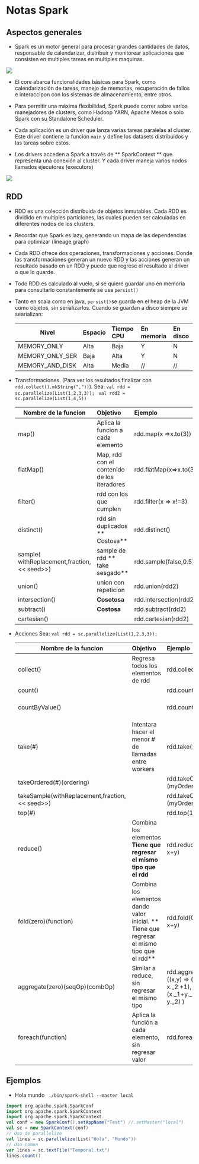 
# Notas Spark
## Aspectos generales


* Spark es un motor general para procesar grandes cantidades de datos, responsable de calendarizar, distribuir y monitorear aplicaciones que consisten en multiples tareas en multiples maquinas.

![](https://bytebucket.org/mvilchis/notas/raw/1e9d3788d73c4a0d6683ad5dabcc13c688dabab5/Spark/img/stack.jpg)

* El core abarca funcionalidades básicas para Spark, como calendarización de tareas, manejo de memorias, recuperación de fallos e interaccipon con los sistemas de almacenamiento, entre otros.

* Para permitir una máxima flexibilidad, Spark puede correr sobre varios manejadores de clusters, como Hadoop YARN, Apache Mesos o solo Spark con su Standalone Scheduler.

* Cada aplicación es un driver que lanza varias tareas paralelas al cluster. Este driver contiene la función ``` main ``` y define los datasets distribuidos y las tareas sobre estos. 
* Los drivers acceden a Spark a través de ** SparkContext ** que representa una conexión al cluster. Y cada driver maneja varios nodos llamados ejecutores (executors)

![](https://bitbucket.org/mvilchis/notas/raw/888c4d9478f434b9972dcf34e009ca278d20fac2/Spark/img/drivers.jpg)

## RDD

* RDD es una colección distribuida de objetos inmutables. Cada RDD es dividido en multiples particiones, las cuales pueden ser calculadas en diferentes nodos de los clusters. 
* Recordar que Spark es lazy, generando un mapa de las dependencias para optimizar (lineage graph)
* Cada RDD ofrece dos operaciones, transformaciones y acciones. Donde las transformaciones generan un nuevo RDD y las acciones generan un resultado basado en un RDD y puede que regrese el resultado al driver o que lo guarde.
* Todo RDD es calculado al vuelo, si se quiere guardar uno en memoria para consultarlo constantemente se usa ```persist()```
* Tanto en scala como en java, ```persist()```se guarda en el heap de la JVM como objetos, sin serializarlos. Cuando se guardan a disco siempre se searializan: 



  | Nivel  | Espacio | Tiempo CPU  | En memoria| En disco|
  | ------------- |:-------------| :-----|:----|:-----|
  |MEMORY_ONLY| Alta| Baja| Y| N|
  |MEMORY_ONLY_SER| Baja| Alta| Y| N|
  |MEMORY_AND_DISK| Alta| Media| //|//|
  
  

* Transformaciones. 
  (Para ver los resultados finalizar con ```rdd.collect().mkString(","))```). Sea:
   ```val rdd = sc.parallelize(List(1,2,3,3)); ```
  ```val rdd2 = sc.parallelize(List(1,4,5))```


  | Nombre de la funcion | Objetivo  | Ejemplo  | Resultado|
  | ------------- |:-------------| :-----|:----|
  |map()      | Aplica la funcion a cada elemento  | rdd.map(x =>x.to(3)) | {[1,2,3][2,3],[3],[3]}
  |flatMap()  | Map, rdd con el contenido de los iteradores | rdd.flatMap(x=>x.to(3)) | {1,2,3,2,3,3,3}
  |filter()  | rdd con los que cumplen | rdd.filter(x => x!=3) | {1,2}
  |distinct()  | rdd sin duplicados ** Costosa** | rdd.distinct() | {1,2,3}
  |sample( withReplacement,fraction, << seed>>)  | sample de rdd ** take sesgado** | rdd.sample(false,0.5) | //
  |union()| union con repeticion| rdd.union(rdd2) | {1,2,3,3,1,4,5}
  |intersection()| **Cosotosa**| rdd.intersection(rdd2) | {1}
  |subtract()| **Costosa**| rdd.subtract(rdd2) | {2,3,3}
  |cartesian()| | rdd.cartesian(rdd2) | //
* Acciones
  Sea:
  ```val rdd = sc.parallelize(List(1,2,3,3)); ```
  ``` ```


  | Nombre de la funcion | Objetivo  | Ejemplo  | Resultado|
  | ------------- |:-------------| :-----|:----|
  |collect() |Regresa todos los elementos de rdd | rdd.collect()) | {1,2,3,3}
  |count()   || rdd.count() | 4
  |countByValue()   || rdd.countByValue() | {(1,1), (2,1), (3,2)}
  |take(#)   |Intentara hacer el menor # de llamadas entre workers| rdd.take(2) | {1,2}
  |takeOrdered(#)(ordering)|| rdd.takeOrdered(2)(myOrdering)| {5,4}
  |takeSample(withReplacement,fraction, << seed>>)|| rdd.takeOrdered(2)(myOrdering)| {5,4}
  |top(#)   || rdd.top(1) | {1}
  |reduce() |Combina los elementos **Tiene que regresar el mismo tipo que el rdd**| rdd.reduce((x,y) => x+y) | 9
  |fold(zero)(function)|Combina los elementos dando valor inicial. ** Tiene que regresar el mismo tipo que el rdd**| rdd.fold(0)((x,y) => x+y) | 9
   |aggregate(zero)(seqOp)(combOp)|Similar a reduce, sin regresar el mismo tipo |rdd.aggregate((0,0)) ((x,y) => (x._1 + y, x._2 +1), (x,y)=>(x._1+y._1, x._2 + y._2) ) | (9,4)
   |foreach(function)   |Aplica la función a cada elemento, sin regresar valor| rdd.foreach(func) | Nada


## Ejemplos

* Hola mundo ```  ./bin/spark-shell --master local ```
```scala
import org.apache.spark.SparkConf
import org.apache.spark.SparkContext
import org.apache.spark.SparkContext._
val conf = new SparkConf().setAppName("Test") //.setMaster("local")
val sc = new SparkContext(conf)
// Uso de parallelize
val lines = sc.parallelize(List("Hola", "Mundo"))
// Uso comun
var lines = sc.textFile("Temporal.txt")
lines.count()
```

